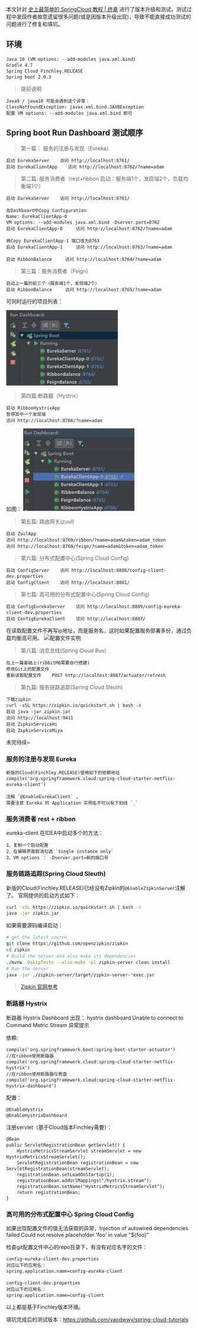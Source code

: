 

本文针对 [史上最简单的 SpringCloud 教程 | 终章](https://blog.csdn.net/forezp/article/details/70148833) 进行了版本升级和测试，测试过程中发现作者故意遗留很多问题(或是因版本升级出现)，导致不能直接成功测试的问题进行了修复和填坑。

## 环境

    Java 10 (VM options: --add-modules java.xml.bind)
    Gradle 4.7
    Spring Cloud Finchley.RELEASE 
    Spring boot 2.0.3

>提前说明

    Java9 / java10 可能会遇到这个异常：
    ClassNotFoundException: javax.xml.bind.JAXBException
    配置 VM options: --add-modules java.xml.bind 即可


## Spring boot Run Dashboard 测试顺序

>第一篇： 服务的注册与发现（Eureka）

    启动 EurekaServer    访问 http://localhost:8761/
    启动 EurekaClientApp    访问 http://localhost:8762/?name=adam

>第二篇: 服务消费者（rest+ribbon  启动：服务端1个，发现端2个，负载均衡端1个）
    
    启动 EurekaServer    访问 http://localhost:8761/
    
    在Dashboard中Copy Configuration 
    Name: EurekaClientApp-0 
    VM options: --add-modules java.xml.bind -Dserver.port=8762
    启动 EurekaClientApp-0     访问 http://localhost:8762/?name=adam
    
    再Copy EurekaClientApp-1 端口改为8763
    启动 EurekaClientApp-1     访问 http://localhost:8763/?name=adam
    
    启动 RibbonBalance     访问 http://localhost:8764/?name=adam
    

    
>第三篇：服务消费者（Feign）

    启动上一篇的前三个（服务端1个，发现端2个）
    启动 RibbonBalance     访问 http://localhost:8765/?name=adam

可同时运行的项目列表：

![Running](running.png)

>第四篇:断路器（Hystrix）
    
    启动 RibbonHystrixApp     
    暂停其中一个发现端  
    访问 http://localhost:8766/?name=adam
如图：
![pause](pause.png)

>第五篇: 路由网关(zuul)

    启动 ZuulApp
    访问 http://localhost:8769/ribbon/?name=adam&token=adam_token
    访问 http://localhost:8769/feign/?name=adam&token=adam_token

>第六篇: 分布式配置中心(Spring Cloud Config)
    
    启动 ConfigServer    访问 http://localhost:8888/config-client-dev.properties
    启动 ConfigClient    访问 http://localhost:8881/
    
>第七篇: 高可用的分布式配置中心(Spring Cloud Config)
    
    启动 ConfigEurekaServer    访问 http://localhost:8889/config-eureka-client-dev.properties
    启动 ConfigEurekaClient    访问 http://localhost:8887/
在读取配置文件不再写ip地址，而是服务名，这时如果配置服务部署多份，通过负载均衡高可用。
![配置文件实例](config-instances.png)
    
>第八篇: 消息总线(Spring Cloud Bus)
    
    在上一篇基础上(ribbitMQ需要自行搭建)
    修改Git上的配置文件
    重新读取配置文件    POST http://localhost:8887/actuator/refresh

>第九篇: 服务链路追踪(Spring Cloud Sleuth)
    
    下载zipkin
    curl -sSL https://zipkin.io/quickstart.sh | bash -s
    启动 java -jar zipkin.jar
    访问 http://localhost:9411
    启动 ZipkinServiceHi
    启动 ZipkinServiceMiya
    
未完待续~



### 服务的注册与发现 Eureka 
    新版的Cloud(Finchley.RELEASE)使用如下的依赖地址
    compile('org.springframework.cloud:spring-cloud-starter-netflix-eureka-client')
    
    注解 `@EnableEurekaClient` ,
    需要注意 Eureka 的 Application 实例名不可以有下划线 `_` 

### 服务消费者 rest + ribbon 
eureka-client 在IDEA中启动多个的方法：

    1、复制一个启动配置
    2、在编辑界面取消勾选 `Single instance only`
    3、VM options ： -Dserver.port=新的端口号

### 服务链路追踪(Spring Cloud Sleuth)
    
   新版的Cloud(Finchley.RELEASE)已经没有Zipkin的`@EnableZipkinServer`注解了。
   官网提供的启动方式如下：
   ``` bash
   curl -sSL https://zipkin.io/quickstart.sh | bash -s
   java -jar zipkin.jar
   ```  
   如果需要源码编译启动：
   ``` bash
   # get the latest source
   git clone https://github.com/openzipkin/zipkin
   cd zipkin
   # Build the server and also make its dependencies
   ./mvnw -DskipTests --also-make -pl zipkin-server clean install
   # Run the server
   java -jar ./zipkin-server/target/zipkin-server-*exec.jar   
   ```    
>[Zipkin 官网参考](https://zipkin.io/pages/quickstart)

### 断路器 Hystrix 

断路器 Hystrix Dashboard 出现：
hystrix dashboard Unable to connect to Command Metric Stream 异常提示

依赖:

    compile('org.springframework.boot:spring-boot-starter-actuator')
    //在ribbon使用断路器
    compile('org.springframework.cloud:spring-cloud-starter-netflix-hystrix')
    //在ribbon使用断路器仪表盘
    compile('org.springframework.cloud:spring-cloud-starter-netflix-hystrix-dashboard')
    
配置：

    @EnableHystrix
    @EnableHystrixDashboard

注册servlet（基于Cloud版本Finchley需要）：

    @Bean
    public ServletRegistrationBean getServlet() {
        HystrixMetricsStreamServlet streamServlet = new HystrixMetricsStreamServlet();
        ServletRegistrationBean registrationBean = new ServletRegistrationBean(streamServlet);
        registrationBean.setLoadOnStartup(1);
        registrationBean.addUrlMappings("/hystrix.stream");
        registrationBean.setName("HystrixMetricsStreamServlet");
        return registrationBean;
    }

### 高可用的分布式配置中心 Spring Cloud Config 

如果出现配置文件的值无法获取的异常，Injection of autowired dependencies failed
Could not resolve placeholder 'foo' in value "${foo}"

检查git配置文件中心的repo目录下，有没有对应名字的文件：

    config-eureka-client-dev.properties
    对应以下的应用名：
    spring.application.name=config-eureka-client
    
    config-client-dev.properties
    对应以下的应用名：
    spring.application.name=config-client
    
以上都是基于Finchley版本环境。

填坑完成后的测试版本：https://github.com/yaodwwy/spring-cloud-tutorials